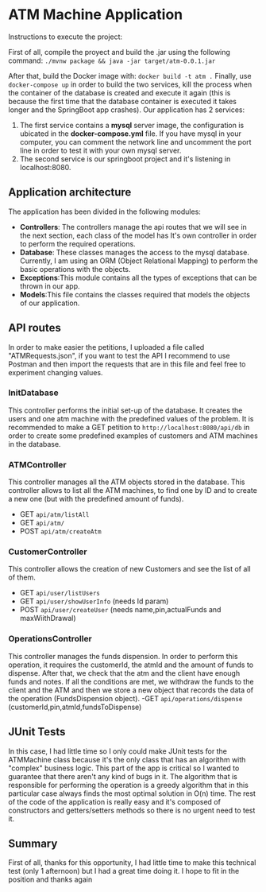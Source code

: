 # ATM Machine Application

Instructions to execute the project: 

First of all, compile the proyect and build the .jar using the following command: `./mvnw package && java -jar target/atm-0.0.1.jar`

After that, build the Docker image with: `docker build -t atm .`
Finally, use `docker-compose up` in order to build the two services, kill the process when the container of the database is created and execute it again (this is because the first time that the database container is executed it takes longer and the SpringBoot app crashes). 
Our application has 2 services:
1. The first service contains a **mysql** server image, the configuration is ubicated in the **docker-compose.yml** file. If you have mysql in your computer, you can comment the network line and uncomment the port line in order to test it with your own mysql server.
2. The second service is our springboot project and it's listening in localhost:8080.

## Application architecture
The application has been divided in the following modules:
- **Controllers**: The controllers manage the api routes that we will see in the next section, each class of the model has It's own controller in order to perform the required operations.
- **Database**: These classes manages the access to the mysql database. Currently, I am using an ORM (Object Relational Mapping) to perform the basic operations with the objects.
- **Exceptions**:This module contains all the types of exceptions that can be thrown in our app.
- **Models**:This file contains the classes required that models the objects of our application.

## API routes
In order to make easier the petitions, I uploaded a file called "ATMRequests.json", if you want to test the API I recommend to use Postman and then import the requests that are in this file and feel free to experiment changing values. 
### InitDatabase
This controller performs the initial set-up of the database. It creates the users and one atm machine with the predefined values of the problem.
It is recommended to make a GET petition to `http://localhost:8080/api/db` in order to create some predefined examples of customers and ATM machines in the database.

### ATMController
This controller manages all the ATM objects stored in the database. This controller allows to list all the ATM machines, to find one by ID and to create a new one (but with the predefined amount of funds).
- GET `api/atm/listAll`
- GET `api/atm/`
- POST `api/atm/createAtm`
### CustomerController
This controller allows the creation of new Customers and see the list of all of them.
- GET `api/user/listUsers`
- GET `api/user/showUserInfo` (needs Id param)
- POST `api/user/createUser` (needs name,pin,actualFunds and maxWiithDrawal)
### OperationsController
This controller manages the funds dispension. In order to perform this operation, it requires the customerId, the atmId and the amount of funds to dispense.
After that, we check that the atm and the client have enough funds and notes.
If all the conditions are met, we withdraw the funds to the client and the ATM and then we store a new object that records the data of the operation (FundsDispension object).
-GET `api/operations/dispense` (customerId,pin,atmId,fundsToDispense)

## JUnit Tests
In this case, I had little time so I only could make JUnit tests for the ATMMachine class because it's the only class that has an algorithm with "complex" business logic. This part of the app is critical so I wanted to guarantee
that there aren't any kind of bugs in it. The algorithm that is responsible for performing the operation is a greedy algorithm that in this particular case always finds the most optimal solution in O(n) time.
The rest of the code of the application is really easy and it's composed of constructors and getters/setters methods so there is no urgent need to test it. 


## Summary
First of all, thanks for this opportunity, I had little time to make this technical test (only 1 afternoon) but I had a great time doing it. I hope to fit in the position and thanks again
